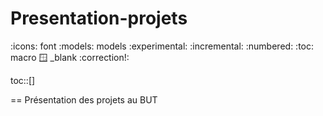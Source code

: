 # Presentation-projets

:icons: font
:models: models
:experimental:
:incremental:
:numbered:
:toc: macro
:window: _blank
:correction!:

toc::[]

== Présentation des projets au BUT
